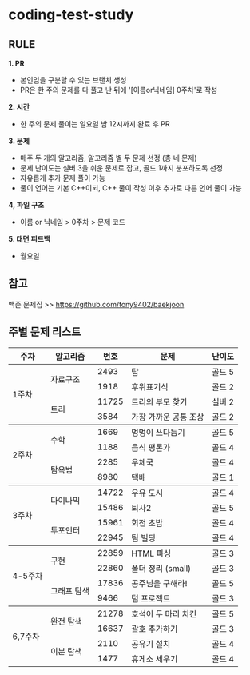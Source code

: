 # coding-test-study

## RULE
**1. PR**
- 본인임을 구분할 수 있는 브랜치 생성
- PR은 한 주의 문제를 다 풀고 난 뒤에 '[이름or닉네임] 0주차'로 작성
     
**2. 시간**
- 한 주의 문제 풀이는 일요일 밤 12시까지 완료 후 PR
     
**3. 문제**
- 매주 두 개의 알고리즘, 알고리즘 별 두 문제 선정 (총 네 문제)
- 문제 난이도는 실버 3을 쉬운 문제로 잡고, 골드 1까지 분포하도록 선정
- 자유롭게 추가 문제 풀이 가능
- 풀이 언어는 기본 C++이되, C++ 풀이 작성 이후 추가로 다른 언어 풀이 가능

**4, 파일 구조**
- 이름 or 닉네임 > 0주차 > 문제 코드

**5. 대면 피드백**
- 월요일

## 참고
백준 문제집 >> https://github.com/tony9402/baekjoon</br>

## 주별 문제 리스트
<table class="tg">
<thead>
  <tr>
    <th class="tg-7btt">주차</th>
    <th class="tg-7btt">알고리즘</th>
    <th class="tg-7btt">번호</th>
    <th class="tg-7btt">문제</th>
    <th class="tg-7btt">난이도</th>
  </tr>
</thead>
<tbody>
  <tr>
    <td class="tg-uzvj" rowspan="4">1주차</td>
    <td class="tg-9wq8" rowspan="2">자료구조</td>
    <td class="tg-0pky">2493</td>
    <td class="tg-c3ow">탑</td>
    <td class="tg-j4xs">골드 5</td>
  </tr>
  <tr>
    <td class="tg-0pky">1918</td>
    <td class="tg-c3ow">후위표기식</td>
    <td class="tg-j4xs">골드 2</td>
  </tr>
  <tr>
    <td class="tg-nrix" rowspan="2">트리</td>
    <td class="tg-0lax">11725</td>
    <td class="tg-c3ow">트리의 부모 찾기</td>
    <td class="tg-j4xs">실버 2</td>
  </tr>
  <tr>
    <td class="tg-0pky">3584</td>
    <td class="tg-c3ow">가장 가까운 공통 조상</td>
    <td class="tg-j4xs">골드 2</td>
  </tr>
</tbody>
<tbody>
  <tr>
    <td class="tg-uzvj" rowspan="4">2주차</td>
    <td class="tg-9wq8" rowspan="2">수학</td>
    <td class="tg-0pky">1669</td>
    <td class="tg-c3ow">멍멍이 쓰다듬기</td>
    <td class="tg-j4xs">골드 5</td>
  </tr>
  <tr>
    <td class="tg-0pky">1188</td>
    <td class="tg-c3ow">음식 평론가</td>
    <td class="tg-j4xs">골드 4</td>
  </tr>
  <tr>
    <td class="tg-nrix" rowspan="2">탐욕법</td>
    <td class="tg-0lax">2285</td>
    <td class="tg-baqh">우체국</td>
    <td class="tg-j4xs">골드 4</td>
  </tr>
  <tr>
    <td class="tg-0pky">8980</td>
    <td class="tg-c3ow">택배</td>
    <td class="tg-j4xs">골드 1</td>
  </tr>
</tbody>
<tbody>
  <tr>
    <td class="tg-uzvj" rowspan="4">3주차</td>
    <td class="tg-9wq8" rowspan="2">다이나믹</td>
    <td class="tg-0pky">14722</td>
    <td class="tg-c3ow">우유 도시</td>
    <td class="tg-j4xs">골드 4</td>
  </tr>
  <tr>
    <td class="tg-0pky">15486</td>
    <td class="tg-c3ow">퇴사2</td>
    <td class="tg-j4xs">골드 5</td>
  </tr>
  <tr>
    <td class="tg-nrix" rowspan="2">투포인터</td>
    <td class="tg-0lax">15961</td>
    <td class="tg-baqh">회전 초밥</td>
    <td class="tg-j4xs">골드 4</td>
  </tr>
  <tr>
    <td class="tg-0pky">22945</td>
    <td class="tg-c3ow">팀 빌딩</td>
    <td class="tg-j4xs">골드 4</td>
  </tr>
</tbody>
<tbody>
  <tr>
    <td class="tg-uzvj" rowspan="4">4-5주차</td>
    <td class="tg-9wq8" rowspan="2">구현</td>
    <td class="tg-0pky">22859</td>
    <td class="tg-c3ow">HTML 파싱</td>
    <td class="tg-j4xs">골드 3</td>
  </tr>
  <tr>
    <td class="tg-0pky">22860</td>
    <td class="tg-c3ow">폴더 정리 (small)</td>
    <td class="tg-j4xs">골드 3</td>
  </tr>
  <tr>
    <td class="tg-nrix" rowspan="2">그래프 탐색</td>
    <td class="tg-0lax">17836</td>
    <td class="tg-baqh">공주님을 구해라!</td>
    <td class="tg-j4xs">골드 5</td>
  </tr>
  <tr>
    <td class="tg-0pky">9466</td>
    <td class="tg-c3ow">텀 프로젝트</td>
    <td class="tg-j4xs">골드 3</td>
  </tr>
</tbody>
<tbody>
  <tr>
    <td class="tg-uzvj" rowspan="4">6,7주차</td>
    <td class="tg-9wq8" rowspan="2">완전 탐색</td>
    <td class="tg-0pky">21278</td>
    <td class="tg-c3ow">호석이 두 마리 치킨</td>
    <td class="tg-j4xs">골드 5</td>
  </tr>
  <tr>
    <td class="tg-0pky">16637</td>
    <td class="tg-c3ow">괄호 추가하기</td>
    <td class="tg-j4xs">골드 3</td>
  </tr>
  <tr>
    <td class="tg-nrix" rowspan="2">이분 탐색</td>
    <td class="tg-0lax">2110</td>
    <td class="tg-c3ow">공유기 설치</td>
    <td class="tg-j4xs">골드 4</td>
  </tr>
  <tr>
    <td class="tg-0pky">1477</td>
    <td class="tg-c3ow">휴게소 세우기</td>
    <td class="tg-j4xs">골드 4</td>
  </tr>
</tbody>
</table>
